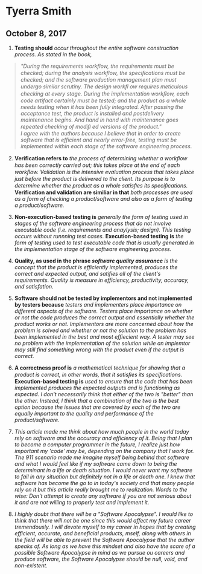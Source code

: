 # Tyerra Smith  
## October 8, 2017  

1. **Testing should** _occur throughout the entire software construction process. As stated in the book,_
> _"During the requirements workflow, the requirements must be checked; during the analysis workﬂow, the_ 
> _speciﬁcations must be checked; and the software production management plan must undergo similar scrutiny._ 
> _The design workﬂ ow requires meticulous checking at every stage. During the implementation workﬂow, each_ 
> _code artifact certainly must be tested; and the product as a whole needs testing when it has been fully integrated._ 
> _After passing the acceptance test, the product is installed and postdelivery maintenance begins. And hand in hand with_ 
> _maintenance goes repeated checking of modiﬁ ed versions of the product."_  
_I agree with the authors because I believe that in order to create software that is efficient and nearly error-free,_ 
_testing must be implemented within each stage of the software engineering process._  

2. **Veriﬁcation refers to** _the process of determining whether a workﬂow has been correctly carried out; this takes place_ 
_at the end of each workﬂow. Validation is the intensive evaluation process that takes place just before the product is_ 
_delivered to the client. Its purpose is to determine whether the product as a whole satisﬁes its speciﬁcations._ 
**Verification and validation are similiar in that** _both processes are used as a form of checking a product/software and also_ 
_as a form of testing a product/software._  

3. **Non-execution-based testing is** _generally the form of testing used in stages of the software engineering process that do not_ 
_involve executable code (i.e. requirements and anaylysis; design). This testing occurs without runnning test cases._ **Execution-based testing is** 
_the form of testing used to test executable code that is usually generated in the implementation stage of the software engineering process._   

4. **Quality, as used in the phrase _software quality assurance_** _is the concept that the product is efficiently implemented, produces the correct_ 
_and expected output, and satifies all of the client's requirements. Quality is measure in efficiency, productivity, accuracy, and satisfation._  

5. **Software should not be tested by implementors and not implemented by testers because** _testers and implementers place importance on different_ 
_aspects of the software. Testers place importance on whether or not the code produces the correct output and essentially whether the product works or not._ 
_Implementors are more concerned about how the problem is solved and whether or not the solution to the problem has been implemented in the best and most effiecient way._ 
_A tester may see no problem with the implementation of the solution while an implemtor may still find something wrong with the product even if the output is correct._  

6. **A correctness proof is** _a mathematical technique for showing that a product is correct, in other words, that it satisﬁes its speciﬁcations._ **Execution-based testing is** 
_used to ensure that the code that has been implemented produces the expected outputs and is functioning as expected. I don't necessarily think that either of the two is "better"_ 
_than the other. Instead, I think that a combination of the two is the best option because the issues that are covered by each of the two are equally important to the quality and_ 
_performance of the product/software._  

7. _This article made me think about how much people in the world today rely on software and the accuracy and efficiency of it. Being that I plan to become a computer programmer in_ 
_the future, I realize just how important my 'code' may be, depending on the company that I work for. The 911 scenario made me imagine myself being behind that software and what I_ 
_would feel like if my software came down to being the determinant in a life or death situation. I would never want my software to fail in any situation but definitely not in a life_ 
_or death one. I knew that software has become the go to in today's society and that many people rely on it but this article really brought me to realization. Words to the wise: Don't_ 
_attempt to create any software if you are not serious about it and are not willing to properly test and implement it._  

8. _I highly doubt that there will be a "Software Apocalypse". I would like to think that there will not be one since this would affect my future career tremendously. I will devote myself_ 
_to my career in hopes that by creating efficient, accurate, and beneficial products, mself, along with others in the field will be able to prevent the Software Apocalypse that the author_ 
_speaks of. As long as we have this mindset and also have the scare of a possible Software Apocalypse in mind as we pursue ou careers and produce software, the Software Apocalypse should_ 
_be null, void, and non-existent._ 
